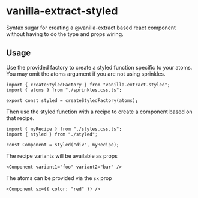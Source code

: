 # vanilla-extract-styled

Syntax sugar for creating a @vanilla-extract based react component without having to do the type and props wiring.

## Usage

Use the provided factory to create a styled function specific to your atoms.
You may omit the atoms argument if you are not using sprinkles.

```tsx
import { createStyledFactory } from "vanilla-extract-styled";
import { atoms } from "./sprinkles.css.ts";

export const styled = createStyledFactory(atoms);
```

Then use the styled function with a recipe to create a component based on that recipe.

```tsx
import { myRecipe } from "./styles.css.ts";
import { styled } from "./styled";

const Component = styled("div", myRecipe);
```

The recipe variants will be available as props

```tsx
<Component variant1="foo" variant2="bar" />
```

The atoms can be provided via the `sx` prop

```tsx
<Component sx={{ color: "red" }} />
```
